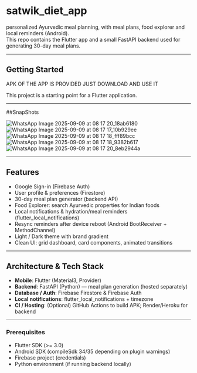 # satwik_diet_app

 personalized Ayurvedic meal planning, with meal plans, food explorer and local reminders (Android).  
This repo contains the Flutter app and a small FastAPI backend used for generating 30-day meal plans.

---

## Getting Started

APK OF THE APP IS PROVIDED JUST DOWNLOAD AND USE IT 

This project is a starting point for a Flutter application.

---

##SnapShots

![WhatsApp Image 2025-09-09 at 08 17 20_18ab6180](https://github.com/user-attachments/assets/468e7137-336c-48de-92b5-2350236fbb6e)
![WhatsApp Image 2025-09-09 at 08 17 17_10b929ee](https://github.com/user-attachments/assets/87960cba-b621-4435-a7fd-621e24c67f71)
![WhatsApp Image 2025-09-09 at 08 17 18_fff89bcc](https://github.com/user-attachments/assets/f89173cc-d871-4af0-a859-0f4f79fd1ab8)
![WhatsApp Image 2025-09-09 at 08 17 18_9382b617](https://github.com/user-attachments/assets/1c4b5df2-372f-4d17-963d-2a8ea05a8128)
![WhatsApp Image 2025-09-09 at 08 17 20_8eb2944a](https://github.com/user-attachments/assets/4a4feb38-e44a-405c-ae5a-590f10f65892)

---

## Features

- Google Sign-in (Firebase Auth)
- User profile & preferences (Firestore)
- 30-day meal plan generator (backend API)
- Food Explorer: search Ayurvedic properties for Indian foods
- Local notifications & hydration/meal reminders (flutter_local_notifications)
- Resync reminders after device reboot (Android BootReceiver + MethodChannel)
- Light / Dark theme with brand gradient
- Clean UI: grid dashboard, card components, animated transitions

---

## Architecture & Tech Stack

- **Mobile**: Flutter (Material3, Provider)
- **Backend**: FastAPI (Python) — meal plan generation (hosted separately)
- **Database / Auth**: Firebase Firestore & Firebase Auth
- **Local notifications**: flutter_local_notifications + timezone
- **CI / Hosting**: (Optional) GitHub Actions to build APK; Render/Heroku for backend

---

### Prerequisites
- Flutter SDK (>= 3.0)
- Android SDK (compileSdk 34/35 depending on plugin warnings)
- Firebase project (credentials)
- Python environment (if running backend locally)
